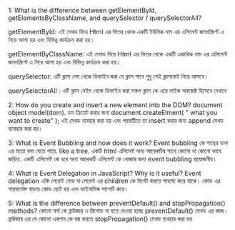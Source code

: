 1: What is the difference between getElementById, getElementsByClassName, and querySelector / querySelectorAll?

getElementById: এই মেথড দিয়ে Html এর ভিতর থেকে একটি ইউনিক নাম এর এলিমেন্ট জাভাস্ক্রিপ্ট এ নিয়ে আসা হয় এবং বিভিন্ন কার্যক্রম করা হয়।

getElementByClassName: এই মেথড দিয়ে Html এর ভিতর থেকে একটি একাধিক  নাম এর এলিমেন্ট জাভাস্ক্রিপ্ট এ নিয়ে আসা হয় এবং বিভিন্ন কার্যক্রম করা হয়।

querySelector:  এটি ক্লাস নেম থেকে ডিফাইন করা যে ক্লাস পাবে শুধু সেই ক্লাসকেই নিয়ে আসবে।

querySelectorAll : এটি ক্লাস নেইম থেকে ডিফাইন করা সকল ক্লাস কে এরে লাইক অবজেক্ট হিসেবে দেখাবে


2: How do you create and insert a new element into the DOM?
document object model(dom).
ডম ক্রিয়েট করার জন্য document.createElment( " what you want to create" ); এই মেথড ব্যবহার করা হয় এবং পরবর্তীতে তা insert করার জন্য append মেথড ব্যাবহার করা হয়।


3: What is Event Bubbling and how does it work?
Event bubbling কে গাছের ডাল এর মতো বলা যেতে পারে. like a tree. একটি  html এলিমেন্ট অন্য আরেকটির সাথে কোনো না কোনো ভাবে জড়িত. একটি এলিমেন্ট কে ধরে অন্য আরেকটি এলিমেন্ট কে খোজার জন্য event bubbling প্রয়োজনীয়। 


4: What is Event Delegation in JavaScript? Why is it useful?
Event delegation একি পেরেন্ট নোড যা পেরেন্ট এর children কে টার্গেট করতে সাহায্য করে থাকে।
কোড এর পারফর্মেন্স বাড়ায়
কোড ছোট হয় এবং 
ডাইনামিক সাপোর্ট করে।


5: What is the difference between preventDefault() and stopPropagation() methods?
কোনো ফর্ম কে ব্রাউজার এ রিলোড না হতে দেওয়া হচ্ছে preventDefault() মেথড এর কাজ।
ব্রাউজার এর যে কোনো একশন কে বন্ধ করতে stopPropagation() মেথড ব্যবহার করা হয়
